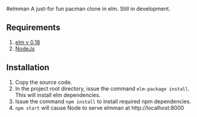 #elmman
A just-for fun pacman clone in elm. Still in development.

## Requirements
1. [elm v 0.18](https://guide.elm-lang.org/get_started.html)
2. [NodeJs](https://nodejs.org/en/download/)

## Installation
1. Copy the source code.
2. In the project root directory, issue the command `elm-package install`. This will install elm dependencies.
3. Issue the command `npm install` to install required npm dependencies.
4. `npm start` will cause Node to serve elmman at http://localhost:8000
